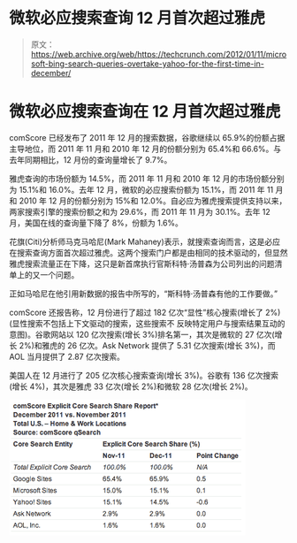 # 微软必应搜索查询 12 月首次超过雅虎

> 原文：<https://web.archive.org/web/https://techcrunch.com/2012/01/11/microsoft-bing-search-queries-overtake-yahoo-for-the-first-time-in-december/>

# 微软必应搜索查询在 12 月首次超过雅虎

comScore 已经发布了 2011 年 12 月的搜索数据，谷歌继续以 65.9%的份额占据主导地位，而 2011 年 11 月和 2010 年 12 月的份额分别为 65.4%和 66.6%。与去年同期相比，12 月份的查询量增长了 9.7%。

雅虎查询的市场份额为 14.5%，而 2011 年 11 月和 2010 年 12 月的市场份额分别为 15.1%和 16.0%。去年 12 月，微软的必应搜索份额为 15.1%，而 2011 年 11 月和 2010 年 12 月的份额分别为 15%和 12.0%。自必应为雅虎搜索提供支持以来，两家搜索引擎的搜索份额之和为 29.6%，而 2011 年 11 月为 30.1%。去年 12 月，美国在线的查询量下降了 8%，份额为 1.6%。

花旗(Citi)分析师马克马哈尼(Mark Mahaney)表示，就搜索查询而言，这是必应在搜索查询方面首次超过雅虎。这两个搜索门户都是由相同的技术驱动的，但显然雅虎搜索流量正在下降，这只是新首席执行官斯科特·汤普森为公司列出的问题清单上的又一个问题。

正如马哈尼在他引用新数据的报告中所写的，“斯科特·汤普森有他的工作要做。”

comScore 还报告称，12 月份进行了超过 182 亿次“显性”核心搜索(增长了 2%)(显性搜索不包括上下文驱动的搜索，这些搜索不
反映特定用户与搜索结果互动的意图)。谷歌网站以 120 亿次搜索(增长 3%)排名第一，其次是微软的 27 亿次(增长 2%)和雅虎的 26 亿次。Ask Network 提供了 5.31 亿次搜索(增长 3%)，而 AOL 当月提供了 2.87 亿次搜索。

美国人在 12 月进行了 205 亿次核心搜索查询(增长 3%)。谷歌有 136 亿次搜索(增长 4%)，其次是雅虎 33 亿次(增长 2%)和微软 28 亿次(增长 2%)。

![](img/af70ef4f0c1e66800554bc002fb7c207.png)